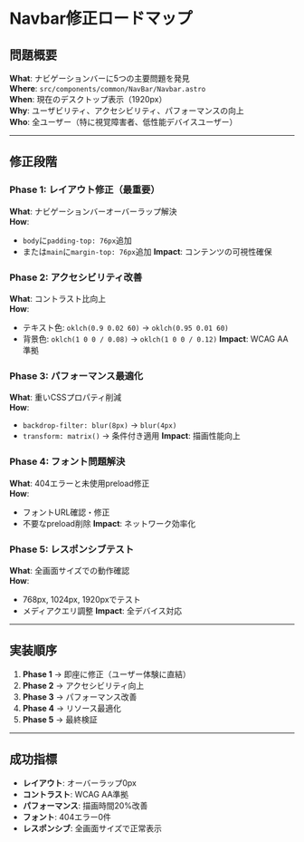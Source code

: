 # Navbar修正ロードマップ

## 問題概要
**What**: ナビゲーションバーに5つの主要問題を発見  
**Where**: `src/components/common/NavBar/Navbar.astro`  
**When**: 現在のデスクトップ表示（1920px）  
**Why**: ユーザビリティ、アクセシビリティ、パフォーマンスの向上  
**Who**: 全ユーザー（特に視覚障害者、低性能デバイスユーザー）  

---

## 修正段階

### Phase 1: レイアウト修正（最重要）
**What**: ナビゲーションバーオーバーラップ解決  
**How**: 
- `body`に`padding-top: 76px`追加
- または`main`に`margin-top: 76px`追加
**Impact**: コンテンツの可視性確保

### Phase 2: アクセシビリティ改善
**What**: コントラスト比向上  
**How**:
- テキスト色: `oklch(0.9 0.02 60)` → `oklch(0.95 0.01 60)`
- 背景色: `oklch(1 0 0 / 0.08)` → `oklch(1 0 0 / 0.12)`
**Impact**: WCAG AA準拠

### Phase 3: パフォーマンス最適化
**What**: 重いCSSプロパティ削減  
**How**:
- `backdrop-filter: blur(8px)` → `blur(4px)`
- `transform: matrix()` → 条件付き適用
**Impact**: 描画性能向上

### Phase 4: フォント問題解決
**What**: 404エラーと未使用preload修正  
**How**:
- フォントURL確認・修正
- 不要なpreload削除
**Impact**: ネットワーク効率化

### Phase 5: レスポンシブテスト
**What**: 全画面サイズでの動作確認  
**How**:
- 768px, 1024px, 1920pxでテスト
- メディアクエリ調整
**Impact**: 全デバイス対応

---

## 実装順序
1. **Phase 1** → 即座に修正（ユーザー体験に直結）
2. **Phase 2** → アクセシビリティ向上
3. **Phase 3** → パフォーマンス改善
4. **Phase 4** → リソース最適化
5. **Phase 5** → 最終検証

---

## 成功指標
- **レイアウト**: オーバーラップ0px
- **コントラスト**: WCAG AA準拠
- **パフォーマンス**: 描画時間20%改善
- **フォント**: 404エラー0件
- **レスポンシブ**: 全画面サイズで正常表示
